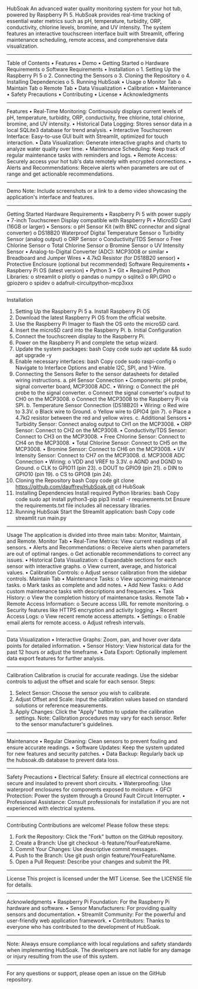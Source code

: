 HubSoak
An advanced water quality monitoring system for your hot tub, powered by Raspberry Pi 5. HubSoak provides real-time tracking of essential water metrics such as pH, temperature, turbidity, ORP, conductivity, chlorine levels, bromine, and UV intensity. The system features an interactive touchscreen interface built with Streamlit, offering maintenance scheduling, remote access, and comprehensive data visualization.
________________________________________
Table of Contents
•	Features
•	Demo
•	Getting Started
o	Hardware Requirements
o	Software Requirements
•	Installation
o	1. Setting Up the Raspberry Pi 5
o	2. Connecting the Sensors
o	3. Cloning the Repository
o	4. Installing Dependencies
o	5. Running HubSoak
•	Usage
o	Monitor Tab
o	Maintain Tab
o	Remote Tab
•	Data Visualization
•	Calibration
•	Maintenance
•	Safety Precautions
•	Contributing
•	License
•	Acknowledgments
________________________________________
Features
•	Real-Time Monitoring: Continuously displays current levels of pH, temperature, turbidity, ORP, conductivity, free chlorine, total chlorine, bromine, and UV intensity.
•	Historical Data Logging: Stores sensor data in a local SQLite3 database for trend analysis.
•	Interactive Touchscreen Interface: Easy-to-use GUI built with Streamlit, optimized for touch interaction.
•	Data Visualization: Generate interactive graphs and charts to analyze water quality over time.
•	Maintenance Scheduling: Keep track of regular maintenance tasks with reminders and logs.
•	Remote Access: Securely access your hot tub's data remotely with encrypted connections.
•	Alerts and Recommendations: Receive alerts when parameters are out of range and get actionable recommendations.
________________________________________
Demo
Note: Include screenshots or a link to a demo video showcasing the application's interface and features.
________________________________________
Getting Started
Hardware Requirements
•	Raspberry Pi 5 with power supply
•	7-inch Touchscreen Display compatible with Raspberry Pi
•	MicroSD Card (16GB or larger)
•	Sensors:
o	pH Sensor Kit (with BNC connector and signal converter)
o	DS18B20 Waterproof Digital Temperature Sensor
o	Turbidity Sensor (analog output)
o	ORP Sensor
o	Conductivity/TDS Sensor
o	Free Chlorine Sensor
o	Total Chlorine Sensor
o	Bromine Sensor
o	UV Intensity Sensor
•	Analog-to-Digital Converter (ADC): MCP3008 or similar
•	Breadboard and Jumper Wires
•	4.7kΩ Resistor (for DS18B20 sensor)
•	Protective Enclosure (optional but recommended)
Software Requirements
•	Raspberry Pi OS (latest version)
•	Python 3
•	Git
•	Required Python Libraries:
o	streamlit
o	plotly
o	pandas
o	numpy
o	sqlite3
o	RPi.GPIO
o	gpiozero
o	spidev
o	adafruit-circuitpython-mcp3xxx
________________________________________
Installation
1. Setting Up the Raspberry Pi 5
a. Install Raspberry Pi OS
1.	Download the latest Raspberry Pi OS from the official website.
2.	Use the Raspberry Pi Imager to flash the OS onto the microSD card.
3.	Insert the microSD card into the Raspberry Pi.
b. Initial Configuration
1.	Connect the touchscreen display to the Raspberry Pi.
2.	Power on the Raspberry Pi and complete the setup wizard.
3.	Update the system packages:
bash
Copy code
sudo apt update && sudo apt upgrade -y
4.	Enable necessary interfaces:
bash
Copy code
sudo raspi-config
o	Navigate to Interface Options and enable I2C, SPI, and 1-Wire.
2. Connecting the Sensors
Refer to the sensor datasheets for detailed wiring instructions.
a. pH Sensor Connection
•	Components: pH probe, signal converter board, MCP3008 ADC.
•	Wiring:
o	Connect the pH probe to the signal converter.
o	Connect the signal converter's output to CH0 on the MCP3008.
o	Connect the MCP3008 to the Raspberry Pi via SPI.
b. Temperature Sensor Connection (DS18B20)
•	Wiring:
o	Red wire to 3.3V.
o	Black wire to Ground.
o	Yellow wire to GPIO4 (pin 7).
o	Place a 4.7kΩ resistor between the red and yellow wires.
c. Additional Sensors
•	Turbidity Sensor: Connect analog output to CH1 on the MCP3008.
•	ORP Sensor: Connect to CH2 on the MCP3008.
•	Conductivity/TDS Sensor: Connect to CH3 on the MCP3008.
•	Free Chlorine Sensor: Connect to CH4 on the MCP3008.
•	Total Chlorine Sensor: Connect to CH5 on the MCP3008.
•	Bromine Sensor: Connect to CH6 on the MCP3008.
•	UV Intensity Sensor: Connect to CH7 on the MCP3008.
d. MCP3008 ADC Connection
•	Wiring:
o	VDD and VREF to 3.3V.
o	AGND and DGND to Ground.
o	CLK to GPIO11 (pin 23).
o	DOUT to GPIO9 (pin 21).
o	DIN to GPIO10 (pin 19).
o	CS to GPIO8 (pin 24).
3. Cloning the Repository
bash
Copy code
git clone https://github.com/dauffrey/HubSoak.git
cd HubSoak
4. Installing Dependencies
Install required Python libraries:
bash
Copy code
sudo apt install python3-pip
pip3 install -r requirements.txt
Ensure the requirements.txt file includes all necessary libraries.
5. Running HubSoak
Start the Streamlit application:
bash
Copy code
streamlit run main.py
________________________________________
Usage
The application is divided into three main tabs: Monitor, Maintain, and Remote.
Monitor Tab
•	Real-Time Metrics: View current readings of all sensors.
•	Alerts and Recommendations:
o	Receive alerts when parameters are out of optimal ranges.
o	Get actionable recommendations to correct any issues.
•	Historical Data Visualization:
o	Expandable sections for each sensor with interactive graphs.
o	View current, average, and historical values.
•	Calibration Controls:
o	Adjust sensor calibration from the sidebar controls.
Maintain Tab
•	Maintenance Tasks:
o	View upcoming maintenance tasks.
o	Mark tasks as complete and add notes.
•	Add New Tasks:
o	Add custom maintenance tasks with descriptions and frequencies.
•	Task History:
o	View the completion history of maintenance tasks.
Remote Tab
•	Remote Access Information:
o	Secure access URL for remote monitoring.
o	Security features like HTTPS encryption and activity logging.
•	Recent Access Logs:
o	View recent remote access attempts.
•	Settings:
o	Enable email alerts for remote access.
o	Adjust refresh intervals.
________________________________________
Data Visualization
•	Interactive Graphs: Zoom, pan, and hover over data points for detailed information.
•	Sensor History: View historical data for the past 12 hours or adjust the timeframe.
•	Data Export: Optionally implement data export features for further analysis.
________________________________________
Calibration
Calibration is crucial for accurate readings. Use the sidebar controls to adjust the offset and scale for each sensor.
Steps:
1.	Select Sensor: Choose the sensor you wish to calibrate.
2.	Adjust Offset and Scale: Input the calibration values based on standard solutions or reference measurements.
3.	Apply Changes: Click the "Apply" button to update the calibration settings.
Note: Calibration procedures may vary for each sensor. Refer to the sensor manufacturer's guidelines.
________________________________________
Maintenance
•	Regular Cleaning: Clean sensors to prevent fouling and ensure accurate readings.
•	Software Updates: Keep the system updated for new features and security patches.
•	Data Backup: Regularly back up the hubsoak.db database to prevent data loss.
________________________________________
Safety Precautions
•	Electrical Safety: Ensure all electrical connections are secure and insulated to prevent short circuits.
•	Waterproofing: Use waterproof enclosures for components exposed to moisture.
•	GFCI Protection: Power the system through a Ground Fault Circuit Interrupter.
•	Professional Assistance: Consult professionals for installation if you are not experienced with electrical systems.
________________________________________
Contributing
Contributions are welcome! Please follow these steps:
1.	Fork the Repository: Click the "Fork" button on the GitHub repository.
2.	Create a Branch: Use git checkout -b feature/YourFeatureName.
3.	Commit Your Changes: Use descriptive commit messages.
4.	Push to the Branch: Use git push origin feature/YourFeatureName.
5.	Open a Pull Request: Describe your changes and submit the PR.
________________________________________
License
This project is licensed under the MIT License. See the LICENSE file for details.
________________________________________
Acknowledgments
•	Raspberry Pi Foundation: For the Raspberry Pi hardware and software.
•	Sensor Manufacturers: For providing quality sensors and documentation.
•	Streamlit Community: For the powerful and user-friendly web application framework.
•	Contributors: Thanks to everyone who has contributed to the development of HubSoak.
________________________________________
Note: Always ensure compliance with local regulations and safety standards when implementing HubSoak. The developers are not liable for any damage or injury resulting from the use of this system.
________________________________________
For any questions or support, please open an issue on the GitHub repository.

